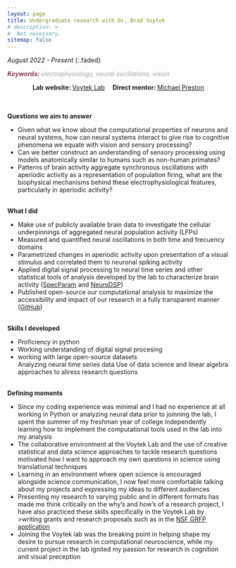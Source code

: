 ```yaml
---
layout: page
title: Undergraduate research with Dr. Brad Voytek
# description: >
#  Not necessary.
sitemap: false
---
```


<em>August 2022 - Present</em>
{:.faded}

<span style="color:#833F51; font-style:italic;  font-weight:700">Keywords: </span>
<span style="color:#AAA7A6; font-style:italic;">electrophysiology, neural oscillations, vision</span>

<p style="text-align:center;"><strong>Lab website: </strong><a href="https://voyteklab.com" target="_blank" rel="noopener noreferrer">Voytek Lab</a> &emsp;<strong>Direct mentor: </strong><a href="https://voyteklab.com/members#:~:text=of%20electrophysiological%20recordings.-,PhD%20Student,-Michael%20(MJ)%20Preston" target="_blank" rel="noopener noreferrer">Michael Preston </a></p>
<br><br>

<dt><strong>Questions we aim to answer</strong></dt>
<ul>
<li>Given what we know about the computational properties of neurons and neural systems, how can neural systems interact to give rise to cognitive phenomena we equate with vision and sensory processing?</li>
<li>Can we better construct an understanding of sensory processing using models anatomically similar to humans such as non-human primates?</li>
<li>Patterns of brain activity aggregate synchronous oscillations with aperiodic activity as a representation of population firing, what are the biophysical mechanisms behind these electrophysiological features, particularly in aperiodic activity? </li>
</ul>
<br>


<dt><strong>What I did</strong></dt>
<ul>
<li>Make use of publicly available brain data to investigate the cellular underpinnings of aggregated neural population activity (LFPs)</li>
<li>Measured and quantified neural oscillations in both time and frecuency domains</li>
<li>Parametrized changes in aperiodic activity upon presentation of a visual stimulus and correlated them to neuronal spiking activity</li>
<li>Applied digital signal processing to neural time series and other statistical tools of analysis developed by the lab to characterize brain activity (<a href="https://specparam-tools.github.io/" target="_blank" rel="noopener noreferrer">SpecParam</a> and <a href="https://neurodsp-tools.github.io/neurodsp/" target="_blank" rel="noopener noreferrer">NeuroDSP</a>)</li>
<li>Published open-source our computational analysis to maximize the accessibility and impact of our research in a fully transparent manner (<a href="https://github.com/voytekresearch/v1_v4_1024_elec" target="_blank" rel="noopener noreferrer">GitHub</a>)</li>
</ul>
<br>


<dt><strong>Skills I developed</strong></dt>
<ul>
<li>Proficiency in python</li>
<li>Working understanding of digital signal procesing </li>
<li>working with large open-source datasets </li>
Analyzing neural time series data
Use of data science and linear algebra approaches to aliress research questions
</ul>
<br>


<dt><strong>Defining moments</strong></dt>
<ul>
<li>Since my coding experience was minimal and I had no experience at all working in Python or analyzing neural data prior to joinning the lab, I spent the summer of my freshman year of college independently learning how to implement the computational tools used in the lab into my analysis</li>
<li>The collaborative environment at the Voytek Lab and the use of creative statistical and data science approaches to tackle research questions motivated how I want to approach my own questions in science using translational techniques</li>
<li>Learning in an environment where open science is encouraged alongside science communication, I now feel more comfortable talking about my projects and expressing my ideas to different audiences</li>
<li>Presenting my research to varying public and in different formats has made me think critically on the why’s and how’s of a research project, I have also practiced these skills specifically in the Voytek Lab by >writing grants and research proposals such as in the <a href="https://www.nsfgrfp.org/" target="_blank" rel="noopener noreferrer">NSF GRFP application</a></li>
<li>Joining the Voytek lab was the breaking point in helping shape my desire to pursue research in computational neuroscience, while my current project in the lab ignited my passion for research in cognition and visual preception</li>
</ul>
